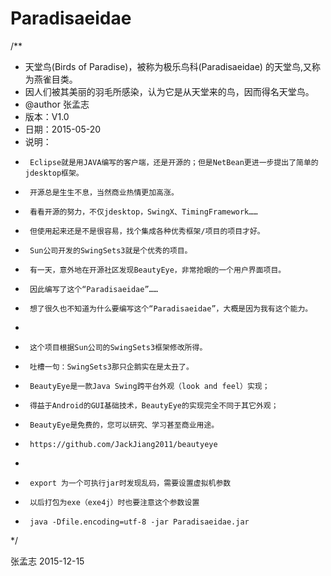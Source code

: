 # Paradisaeidae

/**
 * 天堂鸟(Birds of Paradise)，被称为极乐鸟科(Paradisaeidae) 的天堂鸟,又称为燕雀目类。
 * 因人们被其美丽的羽毛所感染，认为它是从天堂来的鸟，因而得名天堂鸟。
 * @author 张孟志
 * 版本：V1.0
 * 日期：2015-05-20
 * 说明：
 * 		Eclipse就是用JAVA编写的客户端，还是开源的；但是NetBean更进一步提出了简单的jdesktop框架。
 * 		开源总是生生不息，当然商业热情更加高涨。
 * 		看看开源的努力，不仅jdesktop，SwingX、TimingFramework……
 * 		但使用起来还是不是很容易，找个集成各种优秀框架/项目的项目才好。
 * 		Sun公司开发的SwingSets3就是个优秀的项目。
 * 		有一天，意外地在开源社区发现BeautyEye，非常抢眼的一个用户界面项目。
 * 		因此编写了这个“Paradisaeidae”……
 * 		想了很久也不知道为什么要编写这个“Paradisaeidae”，大概是因为我有这个能力。
 * 
 * 		这个项目根据Sun公司的SwingSets3框架修改所得。
 * 		吐槽一句：SwingSets3那只企鹅实在是太丑了。
 *      BeautyEye是一款Java Swing跨平台外观（look and feel）实现；
 *      得益于Android的GUI基础技术，BeautyEye的实现完全不同于其它外观；
 *      BeautyEye是免费的，您可以研究、学习甚至商业用途。
 * 		https://github.com/JackJiang2011/beautyeye
 * 
 * 		export 为一个可执行jar时发现乱码，需要设置虚拟机参数
 * 		以后打包为exe（exe4j）时也要注意这个参数设置
 * 		java -Dfile.encoding=utf-8 -jar Paradisaeidae.jar
 */
 
 张孟志
 2015-12-15
